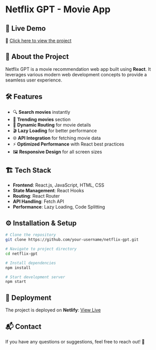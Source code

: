# Netflix GPT - Movie  App


## 🚀 Live Demo
🔗 [Click here to view the project](https://arin-movieapp.netlify.app/)

## 📌 About the Project
Netflix GPT is a movie recommendation web app built using **React**. It leverages various modern web development concepts to provide a seamless user experience.

## 🛠️ Features
- 🔍 **Search movies** instantly
- 🎥 **Trending movies** section
- 📌 **Dynamic Routing** for movie details
- 🎬 **Lazy Loading** for better performance
- 🌐 **API Integration** for fetching movie data
- ⚡ **Optimized Performance** with React best practices
- 🖼️ **Responsive Design** for all screen sizes

## 🏗️ Tech Stack
- **Frontend**: React.js, JavaScript, HTML, CSS
- **State Management**: React Hooks
- **Routing**: React Router
- **API Handling**: Fetch API 
- **Performance**: Lazy Loading, Code Splitting



## ⚙️ Installation & Setup
```bash
# Clone the repository
git clone https://github.com/your-username/netflix-gpt.git

# Navigate to project directory
cd netflix-gpt

# Install dependencies
npm install

# Start development server
npm start
```

## 🚀 Deployment
The project is deployed on **Netlify**: [View Live](https://arin-movieapp.netlify.app/)

## 📬 Contact
If you have any questions or suggestions, feel free to reach out! 🚀
